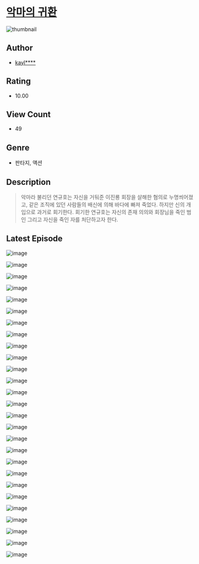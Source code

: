 # [악마의 귀환](https://comic.naver.com/challenge/list?titleId=811312)
![thumbnail](https://image-comic.pstatic.net/user_contents_data/challenge_comic/2023/05/25/329657/upload_7089340026209842019_480x623.jpeg)

## Author
- [kayl****](https://comic.naver.com/artistTitle?id=329657)

## Rating
- 10.00

## View Count
- 49

## Genre
- 판타지, 액션

## Description
> 악마라 불리던 연규호는 자신을 거둬준 이진룡 회장을 살해한 혐의로 누명씌어졌고, 같은 조직에 있던 사람들의 배신에 의해 바다에 빠져 죽었다. 하지만 신의 개입으로 과거로 회기한다. 회기한 연규호는 자신의 존재 의의와 회장님을 죽인 범인 그리고 자신을 죽인 자를 처단하고자 한다.


## Latest Episode
![image](https://image-comic.pstatic.net/user_contents_data/challenge_comic/2023/05/25/329657/upload_7003714492226156594.jpeg)

![image](https://image-comic.pstatic.net/user_contents_data/challenge_comic/2023/05/25/329657/upload_7234296361333908066.jpeg)

![image](https://image-comic.pstatic.net/user_contents_data/challenge_comic/2023/05/25/329657/upload_7004566575063315255.jpeg)

![image](https://image-comic.pstatic.net/user_contents_data/challenge_comic/2023/05/25/329657/upload_3546366119334262323.jpeg)

![image](https://image-comic.pstatic.net/user_contents_data/challenge_comic/2023/05/25/329657/upload_3486406666515656754.jpeg)

![image](https://image-comic.pstatic.net/user_contents_data/challenge_comic/2023/05/25/329657/upload_7364340008187279154.jpeg)

![image](https://image-comic.pstatic.net/user_contents_data/challenge_comic/2023/05/25/329657/upload_4122876569492599862.jpeg)

![image](https://image-comic.pstatic.net/user_contents_data/challenge_comic/2023/05/25/329657/upload_3486688141444736310.jpeg)

![image](https://image-comic.pstatic.net/user_contents_data/challenge_comic/2023/05/25/329657/upload_3761459391496728887.jpeg)

![image](https://image-comic.pstatic.net/user_contents_data/challenge_comic/2023/05/25/329657/upload_3474870586272330546.jpeg)

![image](https://image-comic.pstatic.net/user_contents_data/challenge_comic/2023/05/25/329657/upload_7292566075368419638.jpeg)

![image](https://image-comic.pstatic.net/user_contents_data/challenge_comic/2023/05/25/329657/upload_7378133386708137780.jpeg)

![image](https://image-comic.pstatic.net/user_contents_data/challenge_comic/2023/05/25/329657/upload_3702582550434702438.jpeg)

![image](https://image-comic.pstatic.net/user_contents_data/challenge_comic/2023/05/25/329657/upload_3702865107662026036.jpeg)

![image](https://image-comic.pstatic.net/user_contents_data/challenge_comic/2023/05/25/329657/upload_3906931377692881202.jpeg)

![image](https://image-comic.pstatic.net/user_contents_data/challenge_comic/2023/05/25/329657/upload_7292794773766682466.jpeg)

![image](https://image-comic.pstatic.net/user_contents_data/challenge_comic/2023/05/25/329657/upload_3487021083833885752.jpeg)

![image](https://image-comic.pstatic.net/user_contents_data/challenge_comic/2023/05/25/329657/upload_3559309794406971748.jpeg)

![image](https://image-comic.pstatic.net/user_contents_data/challenge_comic/2023/05/25/329657/upload_3977866172840555317.jpeg)

![image](https://image-comic.pstatic.net/user_contents_data/challenge_comic/2023/05/25/329657/upload_3979039539856750433.jpeg)

![image](https://image-comic.pstatic.net/user_contents_data/challenge_comic/2023/05/25/329657/upload_7147548395173143651.jpeg)

![image](https://image-comic.pstatic.net/user_contents_data/challenge_comic/2023/05/25/329657/upload_7233403558714160948.jpeg)

![image](https://image-comic.pstatic.net/user_contents_data/challenge_comic/2023/05/25/329657/upload_3833468418081055032.jpeg)

![image](https://image-comic.pstatic.net/user_contents_data/challenge_comic/2023/05/25/329657/upload_7305454554910306661.jpeg)

![image](https://image-comic.pstatic.net/user_contents_data/challenge_comic/2023/05/25/329657/upload_7003209795031348021.jpeg)

![image](https://image-comic.pstatic.net/user_contents_data/challenge_comic/2023/05/25/329657/upload_7221069421252534579.jpeg)

![image](https://image-comic.pstatic.net/user_contents_data/challenge_comic/2023/05/25/329657/upload_7305791198708786274.jpeg)
